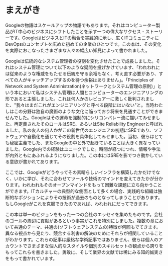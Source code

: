 # まえがき

Googleの物語はスケールアップの物語でもあります。それはコンピューター製品がIT中心のビジネスにシフトしたことを示す一つの偉大なサクセス・ストーリーです。GoogleはビジネスとITの融合を実践的に示し、広くITコミュニティにDevOpsのコンセプトを広めた初めての企業のひとつです。この本は、その変化を実際におこなったさまざまな人々の幅広い知見によって書かれました。

Googleは伝統的なシステム管理者の役割を変化させたことで成長しました。それはシステム管理について以下のような疑問を投げかけています、「われわれには従来のような権威をもたせる伝統を守る余裕もなく、考え直す必要があり、すべての人がキャッチアップするのを待つ余裕はありません」。「Principles of Network and System Administration(ネットワークとシステム管理の原則)」という本において私はシステム管理は人間とコンピューターのエンジニアリングの形であると主張しました。これは何人かのレビュアーに激しく批判されました、"我々はまだこれがエンジニアリングと呼べる段階にはいない"と。当時わたしはこの分野は独自の魔術のような文化に陥っており将来を見通すことができませんでした。Googleはその運命を強制的にシリコンバレー流に描いてみせました。再定義されたそのロールはSRE、あるいはSite Reliability Engineerと呼ばれました。私の友人の何人かがこの新世代のエンジニアの初期にSREであり、ソフトウェアや自動化を通じてその役割を具体化してみせました。当初、彼らはとても秘密主義でした、またGoogleの中と外で起きていることは大きく異なっていました。Google内での経験はユニークでした。時間が経つにつれ、情報や手法が内外ともにあふれるようになりました。この本にはSREを影でつき動かしている意欲が書かれてあります。

ここでは、Googleがどうやってその素晴らしいインフラを構築したかだけでなく、いかに学び、それに合わせてツールや技術のマインドを変えてきたかが分かります。われわれもそのオープンマインドをもって困難な課題に立ち向かうことができます。ITカルチャーの典型的な側面として多くの場合、実践的な組織は独断的なポジションによりその技術が過去のものとなってしまうことがあります。もしGoogleがこれを克服できたのであれば、われわれにだってできます。

この本は単一のビジョンをもった一つの会社のエッセイを集めたものです。会社のゴールの周辺に貢献があるという事実がこれを特別にしました。複数の章において共通のテーマ、共通の(ソフトウェアシステムの)特徴が何回もでてきます。異なる視点から見たり、競合する利害の解決のためにそれらが相関していることがわかります。これらの記事は厳格な学術記事ではありません、彼らは個人のアカウントでさまざまな個人的なスタイルや個別のスキルセットの観点から誇りをもってこれらを書きました。勇敢に、そして業界の文献では稀にみる知的誠実さをもって書かれています。